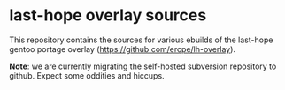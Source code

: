 last-hope overlay sources
==========

This repository contains the sources for various ebuilds of the last-hope gentoo portage overlay (https://github.com/ercpe/lh-overlay).

**Note**: we are currently migrating the self-hosted subversion repository to github. Expect some oddities and hiccups.
